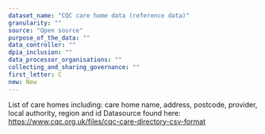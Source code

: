 ```yaml
---
dataset_name: "CQC care home data (reference data)"
granularity: ""
source: "Open source"
purpose_of_the_data: ""
data_controller: ""
dpia_inclusion: ""
data_processor_organisations: ""
collecting_and_sharing_governance: ""
first_letter: C
new: New
---
```

List of care homes including: care home name, address, postcode, provider, local authority, region and id Datasource found here: https://www.cqc.org.uk/files/cqc-care-directory-csv-format